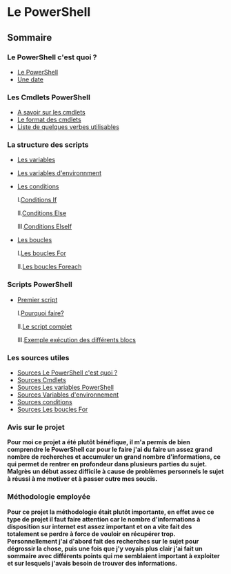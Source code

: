 # Le PowerShell
## Sommaire


### Le PowerShell c'est quoi ? 
* [Le PowerShell](https://github.com/RonanF-lab/PowerShell/blob/main/Le%20PowerShell%20c'est%20quoi/Le%20PowerShell.md#le-powershell-cest-quoi-)
* [Une date](https://github.com/RonanF-lab/PowerShell/blob/main/Le%20PowerShell%20c'est%20quoi/Le%20PowerShell.md#une-date-%C3%A0-retenir)

### Les Cmdlets PowerShell
* [A savoir sur les cmdlets](https://github.com/RonanF-lab/PowerShell/blob/main/Les%20Cmdlets%20PowerShell/Les%20cmdlets.md#les-cmdlets-powershell)
* [Le format des cmdlets](https://github.com/RonanF-lab/PowerShell/blob/main/Les%20Cmdlets%20PowerShell/Les%20cmdlets.md#le-format-des-cmdlets)
* [Liste de quelques verbes utilisables](https://github.com/RonanF-lab/PowerShell/blob/main/Les%20Cmdlets%20PowerShell/Les%20cmdlets.md#liste-de-quelques-verbes-utilisables)

### La structure des scripts
* [Les variables](https://github.com/RonanF-lab/PowerShell/blob/main/La%20structure%20des%20scripts/Les%20variables%20Powershell.md#les-variables-powershell)
* [Les variables d'environnment](https://github.com/RonanF-lab/PowerShell/blob/main/La%20structure%20des%20scripts/Variables%20d'environnement.md#les-variables-denvrionnement)
* [Les conditions](https://github.com/RonanF-lab/PowerShell/blob/main/La%20structure%20des%20scripts/Les%20conditions.md#les-conditions)
 
    I.[Conditions If](https://github.com/RonanF-lab/PowerShell/blob/main/La%20structure%20des%20scripts/Les%20conditions.md#condition-if)
  
    II.[Conditions Else](https://github.com/RonanF-lab/PowerShell/blob/main/La%20structure%20des%20scripts/Les%20conditions.md#condition-if--else)
  
    III.[Conditions ElseIf](https://github.com/RonanF-lab/PowerShell/blob/main/La%20structure%20des%20scripts/Les%20conditions.md#condition-if--elseif--else)
  
* [Les boucles](https://github.com/RonanF-lab/PowerShell/blob/main/La%20structure%20des%20scripts/Les%20boucles%20For.md#les-boucles-for)
  
    I.[Les boucles For](https://github.com/RonanF-lab/PowerShell/blob/main/La%20structure%20des%20scripts/Les%20boucles%20For.md#boucles-for)
  
    II.[Les boucles Foreach](https://github.com/RonanF-lab/PowerShell/blob/main/La%20structure%20des%20scripts/Les%20boucles%20For.md#boucles-foreach)

### Scripts PowerShell
* [Premier script](https://github.com/RonanF-lab/PowerShell/blob/main/Scripts%20PowerShell/1er%20Script.md#scripts-de-gestion-des-comptes-utilisateurs)

   I.[Pourquoi faire?](https://github.com/RonanF-lab/PowerShell/blob/main/Scripts%20PowerShell/1er%20Script.md#pourquoi-faire-)

   II.[Le script complet](https://github.com/RonanF-lab/PowerShell/blob/main/Scripts%20PowerShell/1er%20Script.md#le-script-complet)

   III.[Exemple exécution des différents blocs](https://github.com/RonanF-lab/PowerShell/blob/main/Scripts%20PowerShell/1er%20Script.md#exemple-ex%C3%A9cution-des-diff%C3%A9rents-blocs)
   
### Les sources utiles
* [Sources Le PowerShell c'est quoi ?](https://github.com/RonanF-lab/PowerShell/blob/main/Les%20sources/Sources%20Le%20PowerShell%20c'est%20quoi%20%3F.md)
* [Sources Cmdlets](https://github.com/RonanF-lab/PowerShell/blob/main/Les%20sources/Sources%20Cmdlets.md)
* [Sources Les variables PowerShell](https://github.com/RonanF-lab/PowerShell/blob/main/Les%20sources/Sources%20Les%20variables%20PowerShell.md)
* [Sources Variables d'environnement](https://github.com/RonanF-lab/PowerShell/blob/main/Les%20sources/Sources%20Variables%20d'environnement.md)
* [Sources conditions](https://github.com/RonanF-lab/PowerShell/blob/main/Les%20sources/Sources%20conditions.md)
* [Sources Les boucles For](https://github.com/RonanF-lab/PowerShell/blob/main/Les%20sources/Sources%20Les%20boucles%20For.md)

### Avis sur le projet 
__Pour moi ce projet a été plutôt bénéfique, il m'a permis de bien comprendre le PowerShell car pour le faire j'ai du faire un assez grand nombre de recherches et accumuler un grand nombre d'informations, ce qui permet de rentrer en profondeur dans plusieurs parties du sujet. Malgrès un début assez difficile à cause de problèmes personnels le sujet à réussi à me motiver et à passer outre mes soucis.__

### Méthodologie employée
__Pour ce projet la méthodologie était plutôt importante, en effet avec ce type de projet il faut faire attention car le nombre d'informations à disposition sur internet est assez important et on a vite fait des totalement se perdre à force de vouloir en récupérer trop. Personnellement j'ai d'abord fait des recherches sur le sujet pour dégrossir la chose, puis une fois que j'y voyais plus clair j'ai fait un sommaire avec différents points qui me semblaient important à exploiter et sur lesquels j'avais besoin de trouver des informations.__
